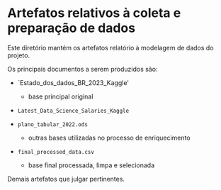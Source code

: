 # Artefatos relativos à coleta e preparação de dados

Este diretório mantém os artefatos relatório à modelagem de dados do projeto. 

Os principais documentos a serem produzidos são:

* `Estado_dos_dados_BR_2023_Kaggle'
	* base principal original

* `Latest_Data_Science_Salaries_Kaggle`
* `plano_tabular_2022.ods`
	* outras bases utilizadas no processo de enriquecimento

* `final_processed_data.csv`
  * base final processada, limpa e selecionada
	
Demais artefatos que julgar pertinentes.
